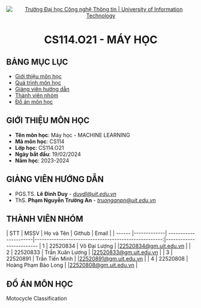 <p align="center">
  <a href="https://www.uit.edu.vn/" title="Trường Đại học Công nghệ Thông tin" style="border: 5;">
    <img src="https://i.imgur.com/WmMnSRt.png" alt="Trường Đại học Công nghệ Thông tin | University of Information Technology">
  </a>
</p>

<!-- Title -->
<h1 align="center"><b>CS114.O21 - MÁY HỌC</b></h1>



## BẢNG MỤC LỤC
* [ Giới thiệu môn học](#gioithieumonhoc)
* [Quá trình môn học](#quatrinh)
* [ Giảng viên hướng dẫn](#giangvien)
* [ Thành viên nhóm](#thanhvien)
* [ Đồ án môn học](#doan)
  
## GIỚI THIỆU MÔN HỌC
<a name="gioithieumonhoc"></a>
* **Tên môn học**: Máy học - MACHINE LEARNING
* **Mã môn học**: CS114
* **Lớp học**: CS114.O21
* **Ngày bắt đầu**: 19/02/2024
* **Năm học**: 2023-2024

## GIẢNG VIÊN HƯỚNG DẪN
<a name="giangvien"></a>
* PGS.TS. **Lê Đình Duy** - *duydl@uit.edu.vn*
* ThS. **Phạm Nguyễn Trường An** - *truonganpn@uit.edu.vn*

## THÀNH VIÊN NHÓM
<a name="thanhvien"></a>
| STT    | MSSV          | Họ và Tên              | Github                                               | Email                   |
| ------ |-------------| ----------------------|-----------------------------------------------------:|-------------------------
| 1      | 22520834      | Võ Đại Lượng           |                                                      |22520834@gm.uit.edu.vn  |
| 2      | 22520833      | Trần Xuân Lương        |                                                      |22520833@gm.uit.edu.vn  |
| 3      | 22520891      | Trần Tiến Minh         |                                                      |22520891@gm.uit.edu.vn  |
| 4      | 22520808      | Hoàng Phạm Bảo Long    |                                                      |22520808@gm.uit.edu.vn  |

## ĐỒ ÁN MÔN HỌC
<a name="doan">Motocycle Classification</a>

